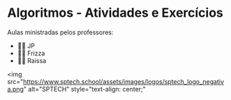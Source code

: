 # Algoritmos - Atividades e Exercícios

Aulas ministradas pelos professores: 
- 👨‍💻 JP
- 👨‍💻 Frizza 
- 👩‍💻 Raissa

<img 
    src="https://www.sptech.school/assets/images/logos/sptech_logo_negativa.png" 
    alt="SPTECH"
    style="text-align: center;"
>